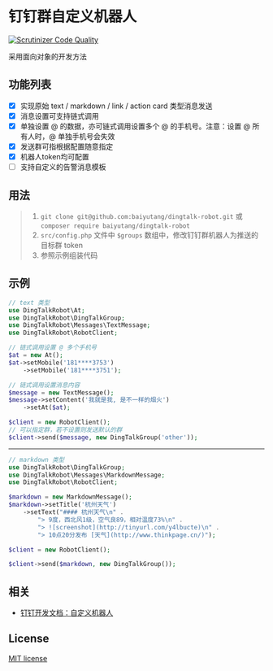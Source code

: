 # 钉钉群自定义机器人
[![Scrutinizer Code Quality](https://scrutinizer-ci.com/g/baiyutang/dingtalk/badges/quality-score.png?b=master&s=11172c454383990e38a320295a72cbd98f426cc6)](https://scrutinizer-ci.com/g/baiyutang/dingtalk/?branch=master)

采用面向对象的开发方法

## 功能列表

- [x] 实现原始 text / markdown / link / action card 类型消息发送
- [x] 消息设置可支持链式调用
- [x] 单独设置 @ 的数据，亦可链式调用设置多个 @ 的手机号。注意：设置 @ 所有人时，@ 单独手机号会失效
- [x] 发送群可指根据配置随意指定
- [x] 机器人token均可配置
- [ ] 支持自定义的告警消息模板

## 用法
> 1. `git clone git@github.com:baiyutang/dingtalk-robot.git` 或 `composer require baiyutang/dingtalk-robot`
> 2. `src/config.php` 文件中 `$groups` 数组中，修改钉钉群机器人为推送的目标群 token
> 3. 参照示例组装代码
## 示例
```php
// text 类型
use DingTalkRobot\At;
use DingTalkRobot\DingTalkGroup;
use DingTalkRobot\Messages\TextMessage;
use DingTalkRobot\RobotClient;

// 链式调用设置 @ 多个手机号
$at = new At();
$at->setMobile('181****3753')
    ->setMobile('181****3751');

// 链式调用设置消息内容
$message = new TextMessage();
$message->setContent('我就是我, 是不一样的烟火')
    ->setAt($at);

$client = new RobotClient();
// 可以指定群，若不设置则发送默认的群
$client->send($message, new DingTalkGroup('other'));
```
---
```php
// markdown 类型
use DingTalkRobot\DingTalkGroup;
use DingTalkRobot\Messages\MarkdownMessage;
use DingTalkRobot\RobotClient;

$markdown = new MarkdownMessage();
$markdown->setTitle('杭州天气')
    ->setText("#### 杭州天气\n" .
        "> 9度，西北风1级，空气良89，相对温度73%\n" .
        "> ![screenshot](http://tinyurl.com/y4lbucte)\n" .
        "> 10点20分发布 [天气](http://www.thinkpage.cn/)");

$client = new RobotClient();

$client->send($markdown, new DingTalkGroup());
```
## 相关
* [钉钉开发文档：自定义机器人](https://open-doc.dingtalk.com/microapp/serverapi2/qf2nxq#-9)

## License
[MIT license](LICENSE)
